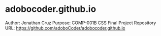 # adobocoder.github.io
Author: Jonathan Cruz
Purpose: COMP-001B CSS Final Project
Repository URL: https://github.com/adoboCoder/adobocoder.github.io